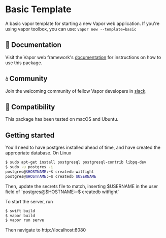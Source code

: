 # Basic Template

A basic vapor template for starting a new Vapor web application. If you're using vapor toolbox, you can use: `vapor new --template=basic`

## 📖 Documentation

Visit the Vapor web framework's [documentation](http://docs.vapor.codes) for instructions on how to use this package.

## 💧 Community

Join the welcoming community of fellow Vapor developers in [slack](http://vapor.team).

## 🔧 Compatibility

This package has been tested on macOS and Ubuntu.

## Getting started

You'll need to have postgres installed ahead of time, and have created the appropriate database.  On Linux

```sh
$ sudo apt-get install postgresql postgresql-contrib libpq-dev
$ sudo -u postgres -i
postgres@$HOSTNAME:~$ createdb witfight
postgres@$HOSTnAME:~$ createdb $USERNAME
```

Then, update the secrets file to match, inserting $USERNAME in the user field of
`postgres@$HOSTNAME:~$ createdb witfight`

To start the server, run

```sh
$ swift build
$ vapor build
$ vapor run serve
```

Then navigate to http://localhost:8080
